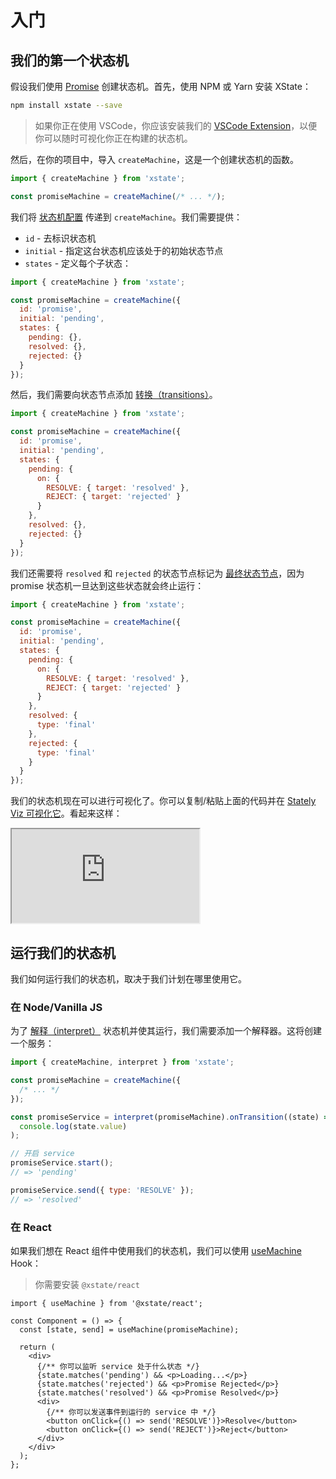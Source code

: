 # 入门

## 我们的第一个状态机

假设我们使用 [Promise](https://developer.mozilla.org/en-US/docs/Web/JavaScript/Reference/Global_Objects/Promise) 创建状态机。首先，使用 NPM 或 Yarn 安装 XState：

```bash
npm install xstate --save
```

> 如果你正在使用 VSCode，你应该安装我们的 [VSCode Extension](https://marketplace.visualstudio.com/items?itemName=statelyai.stately-vscode)，以便你可以随时可视化你正在构建的状态机。

然后，在你的项目中，导入 `createMachine`，这是一个创建状态机的函数。

```js
import { createMachine } from 'xstate';

const promiseMachine = createMachine(/* ... */);
```

我们将 [状态机配置](./machines.md#configuration) 传递到 `createMachine`。我们需要提供：

- `id` - 去标识状态机
- `initial` - 指定这台状态机应该处于的初始状态节点
- `states` - 定义每个子状态：

```js
import { createMachine } from 'xstate';

const promiseMachine = createMachine({
  id: 'promise',
  initial: 'pending',
  states: {
    pending: {},
    resolved: {},
    rejected: {}
  }
});
```

然后，我们需要向状态节点添加 [转换（transitions）](./transitions.md)。

```js
import { createMachine } from 'xstate';

const promiseMachine = createMachine({
  id: 'promise',
  initial: 'pending',
  states: {
    pending: {
      on: {
        RESOLVE: { target: 'resolved' },
        REJECT: { target: 'rejected' }
      }
    },
    resolved: {},
    rejected: {}
  }
});
```

我们还需要将 `resolved` 和 `rejected` 的状态节点标记为 [最终状态节点](./final.md)，因为 promise 状态机一旦达到这些状态就会终止运行：

```js
import { createMachine } from 'xstate';

const promiseMachine = createMachine({
  id: 'promise',
  initial: 'pending',
  states: {
    pending: {
      on: {
        RESOLVE: { target: 'resolved' },
        REJECT: { target: 'rejected' }
      }
    },
    resolved: {
      type: 'final'
    },
    rejected: {
      type: 'final'
    }
  }
});
```

我们的状态机现在可以进行可视化了。你可以复制/粘贴上面的代码并在 [Stately Viz 可视化它](https://stately.ai/viz)。看起来这样：

<iframe src="https://stately.ai/viz/embed/68548871-eecb-479b-b92a-b261e7d89671?mode=viz&panel=code&readOnly=1&showOriginalLink=1&controls=0&pan=0&zoom=0"
allow="accelerometer; ambient-light-sensor; camera; encrypted-media; geolocation; gyroscope; hid; microphone; midi; payment; usb; vr; xr-spatial-tracking"
sandbox="allow-forms allow-modals allow-popups allow-presentation allow-same-origin allow-scripts"
></iframe>

## 运行我们的状态机

我们如何运行我们的状态机，取决于我们计划在哪里使用它。

### 在 Node/Vanilla JS

为了 [解释（interpret）](./interpretation.md) 状态机并使其运行，我们需要添加一个解释器。这将创建一个服务：

```js
import { createMachine, interpret } from 'xstate';

const promiseMachine = createMachine({
  /* ... */
});

const promiseService = interpret(promiseMachine).onTransition((state) =>
  console.log(state.value)
);

// 开启 service
promiseService.start();
// => 'pending'

promiseService.send({ type: 'RESOLVE' });
// => 'resolved'
```

### 在 React

如果我们想在 React 组件中使用我们的状态机，我们可以使用 [useMachine](../packages/xstate-react/index.md#api) Hook：

> 你需要安装 `@xstate/react`

```tsx
import { useMachine } from '@xstate/react';

const Component = () => {
  const [state, send] = useMachine(promiseMachine);

  return (
    <div>
      {/** 你可以监听 service 处于什么状态 */}
      {state.matches('pending') && <p>Loading...</p>}
      {state.matches('rejected') && <p>Promise Rejected</p>}
      {state.matches('resolved') && <p>Promise Resolved</p>}
      <div>
        {/** 你可以发送事件到运行的 service 中 */}
        <button onClick={() => send('RESOLVE')}>Resolve</button>
        <button onClick={() => send('REJECT')}>Reject</button>
      </div>
    </div>
  );
};
```
